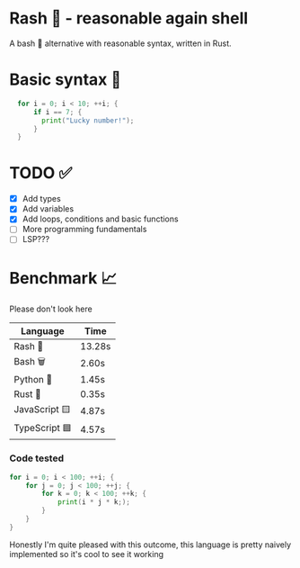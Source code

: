 # Rash 🦀 - reasonable again shell

A bash 🐚 alternative with reasonable syntax, written in Rust.

# Basic syntax 📜
```go
  for i = 0; i < 10; ++i; {
      if i == 7; {
        print("Lucky number!");
      }
  }
```

# TODO ✅
- [x] Add types
- [x] Add variables
- [x] Add loops, conditions and basic functions
- [ ] More programming fundamentals
- [ ] LSP???

# Benchmark 📈

Please don't look here

| Language     | Time      |
|--------------|-----------|
| Rash 🚀      | 13.28s    |
| Bash 🗑️      | 2.60s     |
| Python 🐍    | 1.45s     |
| Rust 🦀      | 0.35s     |
| JavaScript 🟨| 4.87s     |
| TypeScript 🟦| 4.57s     |

### Code tested

```go
for i = 0; i < 100; ++i; {
	for j = 0; j < 100; ++j; {
		for k = 0; k < 100; ++k; {
			print(i * j * k;);
		}
	}
}
```

Honestly I'm quite pleased with this outcome, this language is pretty naively implemented so it's cool to see it working
